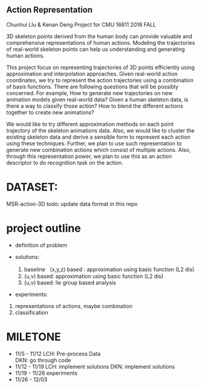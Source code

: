 ## Action Representation
Chunhui LIu & Kenan Deng Project for CMU 16811 2018 FALL

3D skeleton points derived from the human body can provide valuable and comprehensive representations of human actions. Modeling the trajectories of real-world skeleton points can help us understanding and generating human actions.

This project focus on representing trajectories of 3D points efficiently using approximation and interpolation approaches. Given real-world action coordinates, we try to represent the action trajectories using a combination of basis functions. 
There are following questions that will be possibly concerned. For example, How to generate new trajectories on new animation models given real-world data? Given a human skeleton data, is there a way to classify those action? How to blend the different actions together to create new animations? 

We would like to try different approximation methods on each point trajectory of the skeleton animations data. Also, we would like to cluster the existing skeleton data and derive a sensible form to represent each action using these techniques. Further, we plan to use such representation to generate new combination actions which consist of multiple actions. Also, through this representation power, we plan to use this as an action descriptor to do recognition task on the action. 

# DATASET:
MSR-action-3D
todo: update data format in this repo

# project outline
* definition of problem 
* solutions: 
  1. baseline （x,y,z) based : approximation using basic function (L2 dis) 
  2. (u,v) based:  approximation using basic function (L2 dis) 
  3. (u,v) based: lie group based analysis

* experiments:
 1. representations of actions, maybe combination 
 2. classification

# MILETONE
* 11/5  - 11/12 
LCH: Pre-process Data  
DKN: go through code 
* 11/12 - 11/19 
LCH: implement solutions 
DKN: implement solutions 
* 11/19 - 11/26 
experiments
* 11/26 - 12/03
